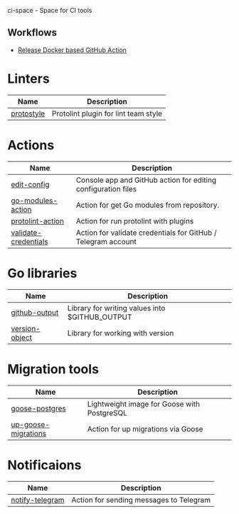 ci-space - Space for CI tools

## Workflows

- [Release Docker based GitHub Action](https://github.com/ci-space/workflows?tab=readme-ov-file#release-docker-based-github-action)

# Linters

| Name                                                               | Description                                                   |
|--------------------------------------------------------------------|---------------------------------------------------------------|
| [protostyle](https://github.com/ci-space/edit-config)              | Protolint plugin for lint team style |

# Actions

| Name                                                               | Description                                                   |
|--------------------------------------------------------------------|---------------------------------------------------------------|
| [edit-config](https://github.com/ci-space/edit-config)             | Console app and GitHub action for editing configuration files |
| [go-modules-action](https://github.com/ci-space/go-modules-action) | Action for get Go modules from repository.                    |
| [protolint-action](https://github.com/ci-space/protolint-action)   | Action for run protolint with plugins                         |
| [validate-credentials](https://github.com/ci-space/validate-credentials)   | Action for validate credentials for GitHub / Telegram account |


# Go libraries

| Name                                                         | Description                                    |
|--------------------------------------------------------------|------------------------------------------------|
| [github-output](https://github.com/ci-space/github-output)   | Library for writing values into $GITHUB_OUTPUT |
| [version-object](https://github.com/ci-space/version-object) | Library for working with version               |

# Migration tools

| Name                                                         | Description                                    |
|--------------------------------------------------------------|------------------------------------------------|
| [goose-postgres](https://github.com/ci-space/goose-postgres)   | Lightweight image for Goose with PostgreSQL  |
| [up-goose-migrations](https://github.com/ci-space/up-goose-migrations) | Action for up migrations via Goose   |


# Notificaions

| Name                                                         | Description                                    |
|--------------------------------------------------------------|------------------------------------------------|
| [notify-telegram](https://github.com/ci-space/notify-telegram)   | Action for sending messages to Telegram    |
